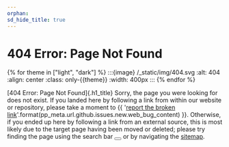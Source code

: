 ```yaml
---
orphan:
sd_hide_title: true
---
```


# 404 Error: Page Not Found


{% for theme in ["light", "dark"] %}
:::{image} /_static/img/404.svg
:alt: 404
:align: center
:class: only-{{theme}}
:width: 400px
:::
{% endfor %}


<!--
Reference:
    https://docs.github.com/en/pages/getting-started-with-github-pages/creating-a-custom-404-page-for-your-github-pages-site
-->


[404 Error: Page Not Found]{.h1_title}
Sorry, the page you were looking for does not exist.
If you landed here by following a link from within our website or repository,
please take a moment to
{{ '[report the broken link]()'.format(pp_meta.url.github.issues.new.web_bug_content) }}.
Otherwise, if you ended up here by following a link from an external source,
this is most likely due to the target page having been moved or deleted;
please try finding the page using the search bar
<button class="btn btn-sm navbar-btn search-button__button inline_icon" title="Search" aria-label="Search" data-bs-placement="bottom" data-bs-toggle="tooltip">
<i class="fa-solid fa-magnifying-glass fa-lg"></i>
</button> or by navigating the [sitemap](/help/website.md#site-map).
